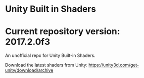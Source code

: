 # Unity Built in Shaders
# Current repository version: 2017.2.0f3

An unofficial repo for Unity Built-in Shaders.

Download the latest shaders from Unity:
https://unity3d.com/get-unity/download/archive
